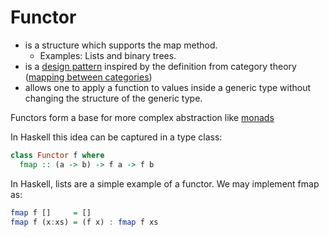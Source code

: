 # Functor

- is a structure which supports the map method.
  - Examples: Lists and binary trees.
- is a [design pattern](../Design_patterns.md) inspired by the definition from category theory ([mapping between categories](https://en.wikipedia.org/wiki/Functor))
- allows one to apply a function to values inside a generic type without changing the structure of the generic type.

Functors form a base for more complex abstraction like [monads](Monad.md)

In Haskell this idea can be captured in a type class:

```haskell
class Functor f where
  fmap :: (a -> b) -> f a -> f b
```

In Haskell, lists are a simple example of a functor. We may implement fmap as:

```haskell
fmap f []     = []
fmap f (x:xs) = (f x) : fmap f xs
```
